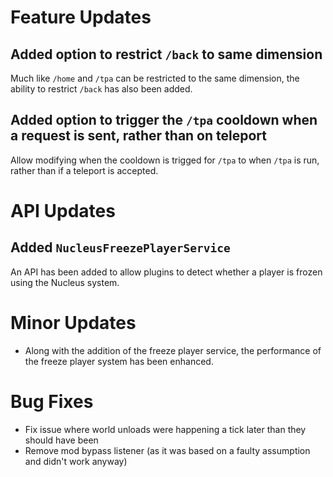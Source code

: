 # Feature Updates

## Added option to restrict `/back` to same dimension

Much like `/home` and `/tpa` can be restricted to the same dimension, the ability to restrict `/back` has also been added.

## Added option to trigger the `/tpa` cooldown when a request is sent, rather than on teleport

Allow modifying when the cooldown is trigged for `/tpa` to when `/tpa` is run, rather than if a teleport is accepted.

# API Updates

## Added `NucleusFreezePlayerService`

An API has been added to allow plugins to detect whether a player is frozen using the Nucleus system.

# Minor Updates

* Along with the addition of the freeze player service, the performance of the freeze player system has been enhanced.

# Bug Fixes

* Fix issue where world unloads were happening a tick later than they should have been
* Remove mod bypass listener (as it was based on a faulty assumption and didn't work anyway)

